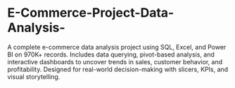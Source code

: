 # E-Commerce-Project-Data-Analysis-
A complete e-commerce data analysis project using SQL, Excel, and Power BI on 970K+ records. Includes data querying, pivot-based analysis, and interactive dashboards to uncover trends in sales, customer behavior, and profitability. Designed for real-world decision-making with slicers, KPIs, and visual storytelling.

